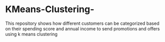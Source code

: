 # KMeans-Clustering-
This repository shows how different customers can be categorized based on their spending score and annual income to send promotions and offers using  k means clustering 
